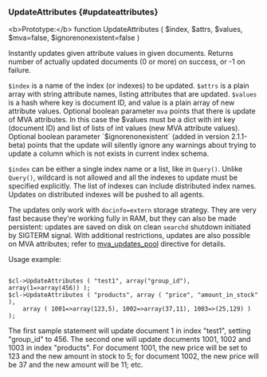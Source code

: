 ### UpdateAttributes {#updateattributes}

&lt;b&gt;Prototype:&lt;/b&gt; function UpdateAttributes ( $index, $attrs, $values, $mva=false, $ignorenonexistent=false )

Instantly updates given attribute values in given documents. Returns number of actually updated documents (0 or more) on success, or -1 on failure.

`$index` is a name of the index (or indexes) to be updated. `$attrs` is a plain array with string attribute names, listing attributes that are updated. `$values` is a hash where key is document ID, and value is a plain array of new attribute values. Optional boolean parameter `mva` points that there is update of MVA attributes. In this case the $values must be a dict with int key (document ID) and list of lists of int values (new MVA attribute values). Optional boolean parameter `$ignorenonexistent` (added in version 2.1.1-beta) points that the update will silently ignore any warnings about trying to update a column which is not exists in current index schema.

`$index` can be either a single index name or a list, like in `Query()`. Unlike `Query()`, wildcard is not allowed and all the indexes to update must be specified explicitly. The list of indexes can include distributed index names. Updates on distributed indexes will be pushed to all agents.

The updates only work with `docinfo=extern` storage strategy. They are very fast because they&#039;re working fully in RAM, but they can also be made persistent: updates are saved on disk on clean `searchd` shutdown initiated by SIGTERM signal. With additional restrictions, updates are also possible on MVA attributes; refer to [mva_updates_pool](../../searchd_program_configuration_options/mvaupdates_pool.md) directive for details.

Usage example:

```

$cl->UpdateAttributes ( "test1", array("group_id"), array(1=>array(456)) );
$cl->UpdateAttributes ( "products", array ( "price", "amount_in_stock" ),
    array ( 1001=>array(123,5), 1002=>array(37,11), 1003=>(25,129) ) );

```

The first sample statement will update document 1 in index &quot;test1&quot;, setting &quot;group_id&quot; to 456. The second one will update documents 1001, 1002 and 1003 in index &quot;products&quot;. For document 1001, the new price will be set to 123 and the new amount in stock to 5; for document 1002, the new price will be 37 and the new amount will be 11; etc.